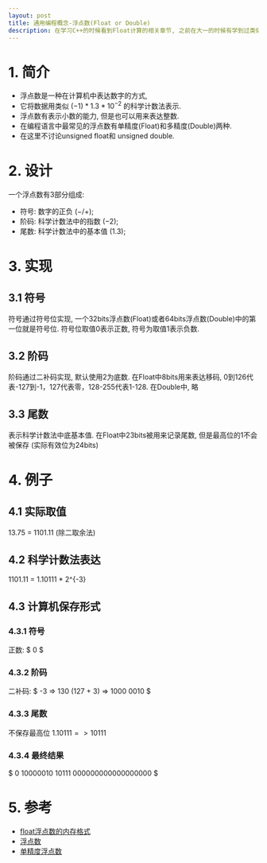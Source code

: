 ```yaml
---
layout: post
title: 通用编程概念-浮点数(Float or Double)
description: 在学习C++的时候看到Float计算的相关章节, 之前在大一的时候有学到过类似的知识, 但是很快就忘记了, 现在把他记录下来方便以后查阅. 
---
```


# 1. 简介

* 浮点数是一种在计算机中表达数字的方式, 
* 它将数据用类似 $(-1) * 1.3 * 10^{-2}$ 的科学计数法表示. 
* 浮点数有表示小数的能力, 但是也可以用来表达整数. 
* 在编程语言中最常见的浮点数有单精度(Float)和多精度(Double)两种.
* 在这里不讨论unsigned float和 unsigned double. 

# 2. 设计

一个浮点数有3部分组成: 
* 符号: 数字的正负 $(-/+)$; 
* 阶码: 科学计数法中的指数 $(-2)$; 
* 尾数: 科学计数法中的基本值 $(1.3)$; 

# 3. 实现

## 3.1 符号

符号通过符号位实现, 一个32bits浮点数(Float)或者64bits浮点数(Double)中的第一位就是符号位. 符号位取值0表示正数, 符号为取值1表示负数. 

## 3.2 阶码

阶码通过二补码实现, 默认使用2为底数. 
在Float中8bits用来表达移码, 0到126代表-127到-1，127代表零，128-255代表1-128. 
在Double中, 略

## 3.3 尾数 

表示科学计数法中底基本值. 
在Float中23bits被用来记录尾数, 但是最高位的1不会被保存 (实际有效位为24bits)

# 4.  例子

## 4.1 实际取值

13.75 = 1101.11 (除二取余法)

## 4.2 科学计数法表达

1101.11 = 1.10111 * 2^{-3}

## 4.3 计算机保存形式

### 4.3.1 符号

正数: $ 0 $

### 4.3.2 阶码

二补码: $ -3 => 130 (127 + 3) => 1000 0010 $ 

### 4.3.3 尾数

不保存最高位 $1.10111 => 10111$

### 4.3.4 最终结果

$ 0 10000010 10111 000000000000000000 $

# 5.  参考

* [float浮点数的内存格式](https://blog.csdn.net/chinayu2007/java/article/details/50145523)
* [浮点数](https://baike.baidu.com/item/%E6%B5%AE%E7%82%B9%E6%95%B0/6162520)
* [单精度浮点数](https://baike.baidu.com/item/%E5%8D%95%E7%B2%BE%E5%BA%A6%E6%B5%AE%E7%82%B9%E6%95%B0)


